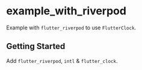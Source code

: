 # example_with_riverpod

Example with `flutter_riverpod` to use `FlutterClock`.

## Getting Started
Add `flutter_riverpod`, `intl` & `flutter_clock`.


